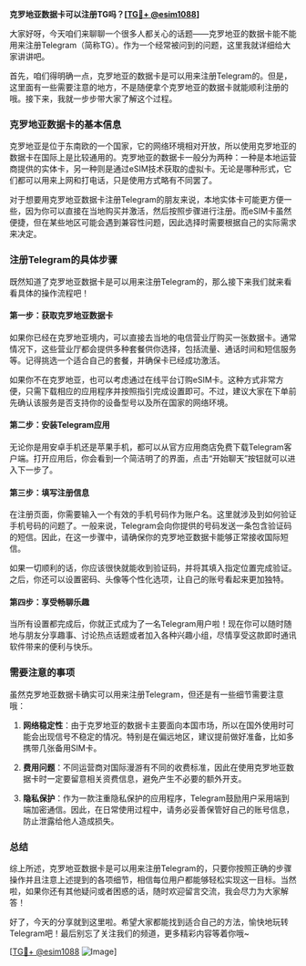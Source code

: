**克罗地亚数据卡可以注册TG吗？[[TG💪+ @esim1088](https://t.me/s/esim1088)]**

大家好呀，今天咱们来聊聊一个很多人都关心的话题——克罗地亚的数据卡能不能用来注册Telegram（简称TG）。作为一个经常被问到的问题，这里我就详细给大家讲讲吧。

首先，咱们得明确一点，克罗地亚的数据卡是可以用来注册Telegram的。但是，这里面有一些需要注意的地方，不是随便拿个克罗地亚的数据卡就能顺利注册的哦。接下来，我就一步步带大家了解这个过程。

### 克罗地亚数据卡的基本信息

克罗地亚是位于东南欧的一个国家，它的网络环境相对开放，所以使用克罗地亚的数据卡在国际上是比较通用的。克罗地亚的数据卡一般分为两种：一种是本地运营商提供的实体卡，另一种则是通过eSIM技术获取的虚拟卡。无论是哪种形式，它们都可以用来上网和打电话，只是使用方式略有不同罢了。

对于想要用克罗地亚数据卡注册Telegram的朋友来说，本地实体卡可能更方便一些，因为你可以直接在当地购买并激活，然后按照步骤进行注册。而eSIM卡虽然便捷，但在某些地区可能会遇到兼容性问题，因此选择时需要根据自己的实际需求来决定。

### 注册Telegram的具体步骤

既然知道了克罗地亚数据卡是可以用来注册Telegram的，那么接下来我们就来看看具体的操作流程吧！

#### 第一步：获取克罗地亚数据卡
如果你已经在克罗地亚境内，可以直接去当地的电信营业厅购买一张数据卡。通常情况下，这些营业厅都会提供多种套餐供你选择，包括流量、通话时间和短信服务等。记得挑选一个适合自己的套餐，并确保卡已经成功激活。

如果你不在克罗地亚，也可以考虑通过在线平台订购eSIM卡。这种方式非常方便，只需下载相应的应用程序并按照指引完成设置即可。不过，建议大家在下单前先确认该服务是否支持你的设备型号以及所在国家的网络环境。

#### 第二步：安装Telegram应用
无论你是用安卓手机还是苹果手机，都可以从官方应用商店免费下载Telegram客户端。打开应用后，你会看到一个简洁明了的界面，点击“开始聊天”按钮就可以进入下一步了。

#### 第三步：填写注册信息
在注册页面，你需要输入一个有效的手机号码作为账户名。这里就涉及到如何验证手机号码的问题了。一般来说，Telegram会向你提供的号码发送一条包含验证码的短信。因此，在这一步骤中，请确保你的克罗地亚数据卡能够正常接收国际短信。

如果一切顺利的话，你应该很快就能收到验证码，并将其填入指定位置完成验证。之后，你还可以设置密码、头像等个性化选项，让自己的账号看起来更加独特。

#### 第四步：享受畅聊乐趣
当所有设置都完成后，你就正式成为了一名Telegram用户啦！现在你可以随时随地与朋友分享趣事、讨论热点话题或者加入各种兴趣小组，尽情享受这款即时通讯软件带来的便利与快乐。

### 需要注意的事项

虽然克罗地亚数据卡确实可以用来注册Telegram，但还是有一些细节需要注意哦：

1. **网络稳定性**：由于克罗地亚的数据卡主要面向本国市场，所以在国外使用时可能会出现信号不稳定的情况。特别是在偏远地区，建议提前做好准备，比如多携带几张备用SIM卡。
   
2. **费用问题**：不同运营商对国际漫游有不同的收费标准，因此在使用克罗地亚数据卡时一定要留意相关资费信息，避免产生不必要的额外开支。
   
3. **隐私保护**：作为一款注重隐私保护的应用程序，Telegram鼓励用户采用端到端加密通信。因此，在日常使用过程中，请务必妥善保管好自己的账号信息，防止泄露给他人造成损失。

### 总结

综上所述，克罗地亚数据卡是可以用来注册Telegram的，只要你按照正确的步骤操作并且注意上述提到的各项细节，相信每位用户都能够轻松实现这一目标。当然啦，如果你还有其他疑问或者困惑的话，随时欢迎留言交流，我会尽力为大家解答！

好了，今天的分享就到这里啦。希望大家都能找到适合自己的方法，愉快地玩转Telegram吧！最后别忘了关注我们的频道，更多精彩内容等着你哦~

[[TG💪+ @esim1088](https://t.me/s/esim1088) ![Image](https://i.postimg.cc/4NQfJmqS/Snipaste-2025-05-13-00-14-12.png)]